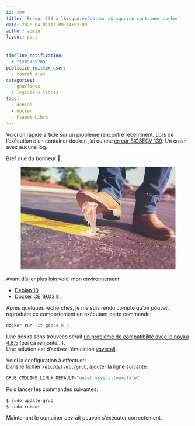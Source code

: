 ```yaml
---
id: 290
title: 'Erreur 139 à l&rsquo;exécution d&rsquo;un container docker'
date: 2020-04-01T11:09:44+02:00
author: admin
layout: post


timeline_notification:
  - "1585735785"
publicize_twitter_user:
  - touret_alex
categories:
  - gnu/linux
  - logiciels libres
tags:
  - debian
  - docker
  - Planet-Libre
---
```

Voici un rapide article sur un problème rencontré récemment. Lors de l&rsquo;exécution d&rsquo;un container docker, j&rsquo;ai eu une [erreur SIGSEGV 139](https://medium.com/better-programming/understanding-docker-container-exit-codes-5ee79a1d58f6). Un crash avec aucune log. 

Bref que du bonheur 🙂

<div class="wp-block-image">
  <figure class="aligncenter size-large"><img src="/assets/img/posts/2020/04/man-person-street-shoes-2882.jpg?w=1024" alt="" class="wp-image-295" /></figure>
</div>

  
  
Avant d&rsquo;aller plus loin voici mon environnement:

  * [Debian 10](http://www.debian.org/)
  * [Docker CE](https://docs.docker.com/install/linux/docker-ce/debian/) 19.03.8

Après quelques recherches, je me suis rendu compte qu&rsquo;on pouvait reproduire ce comportement en exécutant cette commande:

```java
docker run -it gcc:4.8.5
```


Une des raisons trouvées serait [un problème de compatibilité avec le noyau 4.8.5](https://github.com/moby/moby/issues/28705) (oui ça remonte&#8230;).  
Une solution est d&rsquo;activer l&rsquo;émulation [vsyscall](https://davisdoesdownunder.blogspot.com/2011/02/linux-syscall-vsyscall-and-vdso-oh-my.html). 

  
Voici la configuration à effectuer:  
Dans le fichier `/etc/default/grub`, ajouter la ligne suivante:

```java
GRUB_CMDLINE_LINUX_DEFAULT="quiet vsyscall=emulate"
```


Puis lancer les commandes suivantes:

```java
$ sudo update-grub 
$ sudo reboot
```


Maintenant le container devrait pouvoir s&rsquo;exécuter correctement.